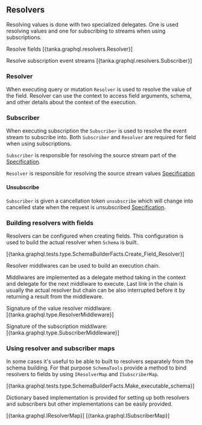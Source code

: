 ## Resolvers

Resolving values is done with two specialized delegates. One is used resolving values and one for subscribing to streams when using subscriptions.

Resolve fields
[{tanka.graphql.resolvers.Resolver}]

Resolve subscription event streams
[{tanka.graphql.resolvers.Subscriber}]


### Resolver

When executing query or mutation `Resolver` is used to resolve the value of the field. Resolver can use the context to access field arguments, schema, and other details about the context of the execution.



### Subscriber

When executing subscription the `Subscriber` is used to resolve the event stream to subscribe into. Both `Subscriber` and `Resolver` are required for field when using subscriptions.

`Subscriber` is responsible for resolving the source stream part of the [Specification](https://facebook.github.io/graphql/June2018/#sec-Source-Stream).

`Resolver` is responsible for resolving the source stream values [Specification](https://facebook.github.io/graphql/June2018/#sec-Response-Stream)


#### Unsubscribe

`Subscriber` is given a cancellation token `unsubscribe` which will change into cancelled state when the request is unsubscribed [Specification](https://facebook.github.io/graphql/June2018/#sec-Unsubscribe).


### Building resolvers with fields

Resolvers can be configured when creating fields. This configuration is used to build the actual resolver when `Schema` is built.

[{tanka.graphql.tests.type.SchemaBuilderFacts.Create_Field_Resolver}]

Resolver middlwares can be used to build an execution chain. 

Middlwares are implemented as a delegate method taking in the context and delegate for the next middlware to execute. Last link in the chain is usually the actual resolver but chain can be also interrupted before it by returning a result from the middleware.

Signature of the value resolver middlware:
[{tanka.graphql.type.ResolverMiddleware}]

Signature of the subscription middlware:
[{tanka.graphql.type.SubscriberMiddleware}]



### Using resolver and subscriber maps

In some cases it's useful to be able to built to resolvers separately from the schema building. For that purpose `SchemaTools` provide a method to bind resolvers to fields by using `IResolverMap` and `ISubscriberMap`.

[{tanka.graphql.tests.type.SchemaBuilderFacts.Make_executable_schema}]

Dictionary based implementation is provided for setting up both resolvers and subscribers but other implementations can be easily provided. 

[{tanka.graphql.IResolverMap}]
[{tanka.graphql.ISubscriberMap}]

